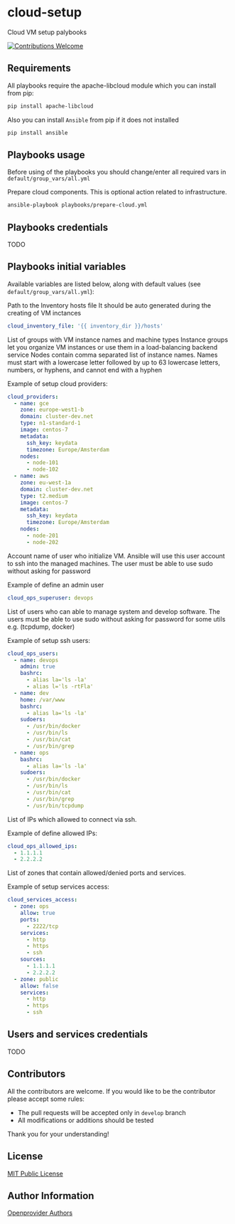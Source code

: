 # cloud-setup
Cloud VM setup palybooks

[![Contributions Welcome](https://img.shields.io/badge/contributions-welcome-brightgreen.svg?style=flat)](https://github.com/openprovider/cloud-setup/issues)

## Requirements

All playbooks require the apache-libcloud module which you can install from pip:

```sh
pip install apache-libcloud
```

Also you can install `Ansible` from pip if it does not installed
```sh
pip install ansible
```

## Playbooks usage

Before using of the playbooks you should change/enter all required vars in `default/group_vars/all.yml`

Prepare cloud components. This is optional action related to infrastructure.
```sh
ansible-playbook playbooks/prepare-cloud.yml
```

## Playbooks credentials

TODO

## Playbooks initial variables

Available variables are listed below, along with default values (see `default/group_vars/all.yml`):

Path to the Inventory hosts file
It should be auto generated during the creating of VM inctances
```yaml
cloud_inventory_file: '{{ inventory_dir }}/hosts'
```

List of groups with VM instance names and machine types
Instance groups let you organize VM instances or use them
in a load-balancing backend service
Nodes contain comma separated list of instance names.
Names must start with a lowercase letter followed by up to 63 lowercase letters,
numbers, or hyphens, and cannot end with a hyphen

Example of setup cloud providers:
```yaml
cloud_providers:
  - name: gce
    zone: europe-west1-b
    domain: cluster-dev.net
    type: n1-standard-1
    image: centos-7
    metadata:
      ssh_key: keydata
      timezone: Europe/Amsterdam
    nodes:
      - node-101
      - node-102
  - name: aws
    zone: eu-west-1a
    domain: cluster-dev.net
    type: t2.medium
    image: centos-7
    metadata:
      ssh_key: keydata
      timezone: Europe/Amsterdam
    nodes:
      - node-201
      - node-202
```

Account name of user who initialize VM. Ansible will use this user account to ssh into
the managed machines. The user must be able to use sudo without asking for password

Example of define an admin user
```yaml
cloud_ops_superuser: devops
```

List of users who can able to manage system and develop software.
The users must be able to use sudo without asking for password for some utils e.g. (tcpdump, docker)

Example of setup ssh users:
```yaml
cloud_ops_users:
  - name: devops
    admin: true
    bashrc:
      - alias la='ls -la'
      - alias l='ls -rtFla'
  - name: dev
    home: /var/www
    bashrc:
      - alias la='ls -la'
    sudoers:
      - /usr/bin/docker
      - /usr/bin/ls
      - /usr/bin/cat
      - /usr/bin/grep
  - name: ops
    bashrc:
      - alias la='ls -la'
    sudoers:
      - /usr/bin/docker
      - /usr/bin/ls
      - /usr/bin/cat
      - /usr/bin/grep
      - /usr/bin/tcpdump
```

List of IPs which allowed to connect via ssh.

Example of define allowed IPs:
```yaml
cloud_ops_allowed_ips:
  - 1.1.1.1
  - 2.2.2.2
```

List of zones that contain allowed/denied ports and services.

Example of setup services access:
```yaml
cloud_services_access:
  - zone: ops
    allow: true
    ports:
      - 2222/tcp
    services:
      - http
      - https
      - ssh
    sources:
      - 1.1.1.1
      - 2.2.2.2
  - zone: public
    allow: false
    services:
      - http
      - https
      - ssh
```

## Users and services credentials

TODO


## Contributors

All the contributors are welcome. If you would like to be the contributor please accept some rules:
- The pull requests will be accepted only in `develop` branch
- All modifications or additions should be tested

Thank you for your understanding!

## License

[MIT Public License](https://github.com/openprovider/cloud-setup/blob/master/LICENSE)

## Author Information

[Openprovider Authors](https://github.com/openprovider)

